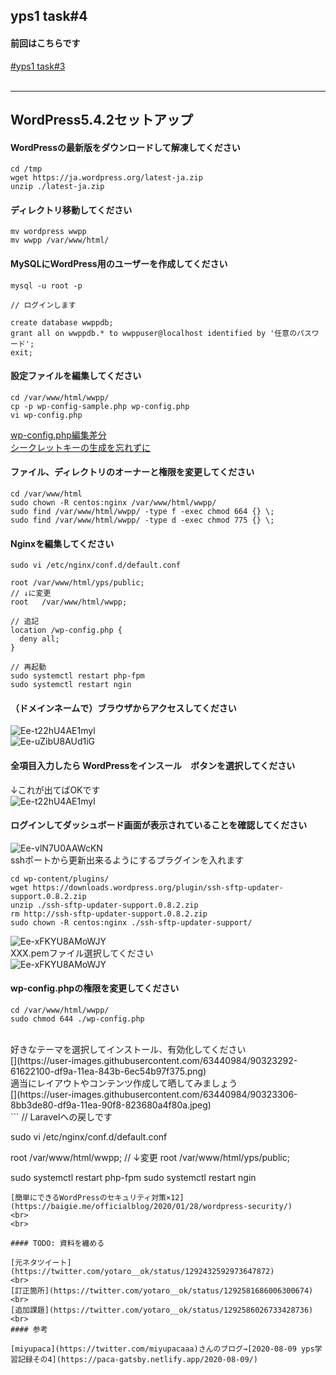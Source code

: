 ## yps1 task#4

#### 前回はこちらです
[#yps1 task#3](https://github.com/yotaro-ok/yps/blob/master/task_3.md)
<br>
<br>

***

## WordPress5.4.2セットアップ

#### WordPressの最新版をダウンロードして解凍してください
```
cd /tmp
wget https://ja.wordpress.org/latest-ja.zip
unzip ./latest-ja.zip
```
#### ディレクトリ移動してください
```
mv wordpress wwpp
mv wwpp /var/www/html/
```
#### MySQLにWordPress用のユーザーを作成してください
```
mysql -u root -p

// ログインします

create database wwppdb;
grant all on wwppdb.* to wwppuser@localhost identified by '任意のパスワード';
exit;
```
#### 設定ファイルを編集してください
```
cd /var/www/html/wwpp/
cp -p wp-config-sample.php wp-config.php
vi wp-config.php
```
[wp-config.php編集差分](https://github.com/yotaro-ok/yps/issues/12#issuecomment-671045833)
<br>
[シークレットキーの生成を忘れずに](https://api.wordpress.org/secret-key/1.1/salt/)
<br>
#### ファイル、ディレクトリのオーナーと権限を変更してください
```
cd /var/www/html
sudo chown -R centos:nginx /var/www/html/wwpp/
sudo find /var/www/html/wwpp/ -type f -exec chmod 664 {} \;
sudo find /var/www/html/wwpp/ -type d -exec chmod 775 {} \;
```
#### Nginxを編集してください
```
sudo vi /etc/nginx/conf.d/default.conf

root /var/www/html/yps/public;
// ↓に変更
root   /var/www/html/wwpp;

// 追記
location /wp-config.php {
  deny all;
}

// 再起動
sudo systemctl restart php-fpm
sudo systemctl restart ngin
```

#### （ドメインネームで）ブラウザからアクセスしてください

![Ee-t22hU4AE1myl](https://user-images.githubusercontent.com/63440984/90323187-b6049c80-df98-11ea-8cce-9329315aef02.png)
<br>
![Ee-uZibU8AUd1iG](https://user-images.githubusercontent.com/63440984/90323207-f82dde00-df98-11ea-997a-87a02143dde7.png)

#### 全項目入力したら WordPressをインスール　ボタンを選択してください
↓これが出てばOKです
<br>
![Ee-t22hU4AE1myl](https://user-images.githubusercontent.com/63440984/90323224-417e2d80-df99-11ea-869e-3def17a5f279.png)

#### ログインしてダッシュボード画面が表示されていることを確認してください
![Ee-vlN7U0AAWcKN](https://user-images.githubusercontent.com/63440984/90323231-683c6400-df99-11ea-8ee7-7b4c98a1e307.png)
<br>
sshポートから更新出来るようにするプラグインを入れます
<br>
```
cd wp-content/plugins/
wget https://downloads.wordpress.org/plugin/ssh-sftp-updater-support.0.8.2.zip
unzip ./ssh-sftp-updater-support.0.8.2.zip 
rm http://ssh-sftp-updater-support.0.8.2.zip 
sudo chown -R centos:nginx ./ssh-sftp-updater-support/
```
![Ee-xFKYU8AMoWJY](https://user-images.githubusercontent.com/63440984/90323261-ee58aa80-df99-11ea-8b88-4854c516d9b5.jpeg)
<br>
XXX.pemファイル選択してください
<br>
![Ee-xFKYU8AMoWJY](https://user-images.githubusercontent.com/63440984/90323266-0b8d7900-df9a-11ea-95f3-f06a00ab9375.jpeg)
<br>
#### wp-config.phpの権限を変更してください
```
cd /var/www/html/wwpp/
sudo chmod 644 ./wp-config.php
```
<br>
好きなテーマを選択してインストール、有効化してください
<br>
[](https://user-images.githubusercontent.com/63440984/90323292-61622100-df9a-11ea-843b-6ec54b97f375.png)
<br>
適当にレイアウトやコンテンツ作成して晒してみましょう
<br>
[](https://user-images.githubusercontent.com/63440984/90323306-8bb3de80-df9a-11ea-90f8-823680a4f80a.jpeg)
<br>
```
// Laravelへの戻しです

sudo vi /etc/nginx/conf.d/default.conf

root   /var/www/html/wwpp;
// ↓変更
root    /var/www/html/yps/public;

sudo systemctl restart php-fpm
sudo systemctl restart ngin
```
[簡単にできるWordPressのセキュリティ対策×12](https://baigie.me/officialblog/2020/01/28/wordpress-security/)
<br>
<br>

#### TODO: 資料を纏める

[元ネタツイート](https://twitter.com/yotaro__ok/status/1292432592973647872)
<br>
[訂正箇所](https://twitter.com/yotaro__ok/status/1292581686006300674)
<br>
[追加課題](https://twitter.com/yotaro__ok/status/1292586026733428736)
<br>
#### 参考

[miyupaca](https://twitter.com/miyupacaaa)さんのブログ→[2020-08-09 yps学習記録その4](https://paca-gatsby.netlify.app/2020-08-09/)

